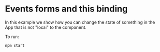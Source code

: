# Events forms and this binding

In this example we show how you can change the state of something in the App that is not "local" to the component.

To run:
```
npm start
```
